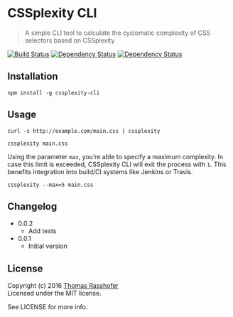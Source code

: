 # CSSplexity CLI

> A simple CLI tool to calculate the cyclomatic complexity of CSS selectors based on CSSplexity

[![Build Status](https://travis-ci.org/rasshofer/cssplexity-cli.svg)](https://travis-ci.org/rasshofer/cssplexity-cli)
[![Dependency Status](https://david-dm.org/rasshofer/cssplexity-cli/status.svg)](https://david-dm.org/rasshofer/cssplexity-cli)
[![Dependency Status](https://david-dm.org/rasshofer/cssplexity-cli/dev-status.svg)](https://david-dm.org/rasshofer/cssplexity-cli)

## Installation

```shell
npm install -g cssplexity-cli
```

## Usage

```shell
curl -s http://example.com/main.css | cssplexity
```

```shell
cssplexity main.css
```

Using the parameter `max`, you’re able to specify a maximum complexity. In case this limit is exceeded, CSSplexity CLI will exit the process with `1`. This benefits integration into build/CI systems like Jenkins or Travis.

```shell
cssplexity --max=5 main.css
```

## Changelog

* 0.0.2
  * Add tests
* 0.0.1
  * Initial version

## License

Copyright (c) 2016 [Thomas Rasshofer](http://thomasrasshofer.com/)  
Licensed under the MIT license.

See LICENSE for more info.
